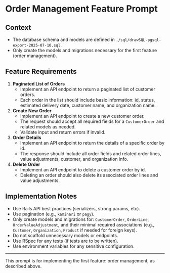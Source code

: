 # Order Management Feature Prompt

## Context
- The database schema and models are defined in `./sql/drawSQL-pgsql-export-2025-07-10.sql`.
- Only create the models and migrations necessary for the first feature (order management).

## Feature Requirements
1. **Paginated List of Orders**
    - Implement an API endpoint to return a paginated list of customer orders.
    - Each order in the list should include basic information: id, status, estimated delivery date, customer name, and organization name.
2. **Create New Order**
    - Implement an API endpoint to create a new customer order.
    - The request should accept all required fields for a `CustomerOrder` and related models as needed.
    - Validate input and return errors if invalid.
3. **Order Details**
    - Implement an API endpoint to return the details of a specific order by id.
    - The response should include all order fields and related order lines, value adjustments, customer, and organization info.
4. **Delete Order**
    - Implement an API endpoint to delete a customer order by id.
    - Deleting an order should also delete its associated order lines and value adjustments.

## Implementation Notes
- Use Rails API best practices (serializers, strong params, etc).
- Use pagination (e.g., `kaminari` or `pagy`).
- Only create models and migrations for: `CustomerOrder`, `OrderLine`, `OrderValueAdjustment`, and their minimal required associations (e.g., `Customer`, `Organization`, `Product` if needed for foreign keys).
- Do not scaffold unnecessary models or endpoints.
- Use RSpec for any tests (if tests are to be written).
- Use environment variables for any sensitive configuration.

---

This prompt is for implementing the first feature: order management, as described above.
